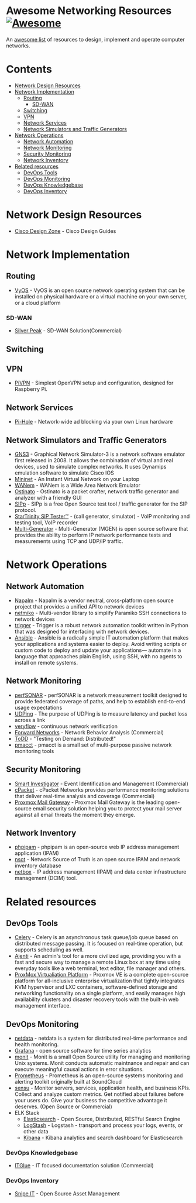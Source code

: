 # Awesome Networking Resources [![Awesome](https://awesome.re/badge.svg)](https://awesome.re)
An [awesome list](https://github.com/sindresorhus/awesome) of resources to design, implement and operate computer networks.

# Contents
- [Network Design Resources](#network-design-resources)
- [Network Implementation](#network-implementation)
  - [Routing](#routing)
    - [SD-WAN](#sd-wan)
  - [Switching](#switching)
  - [VPN](#vpn)
  - [Network Services](#network-services)
  - [Network Simulators and Traffic Generators](#network-simulators-and-traffic-generators)
- [Network Operations](#network-operations)
  - [Network Automation](#network-automation)
  - [Network Monitoring](#network-monitoring)
  - [Security Monitoring](#security-monitoring)
  - [Network Inventory](#network-inventory) 
- [Related resources](#related-resources)
  - [DevOps Tools](#devops-tools)
  - [DevOps Monitoring](#devops-monitoring)
  - [DevOps Knowledgebase](#devops-knowledgebase)
  - [DevOps Inventory](#devops-inventory)

# Network Design Resources
- [Cisco Design Zone](https://www.cisco.com/c/en/us/solutions/design-zone.html#~stickynav=1) - Cisco Design Guides

# Network Implementation
## Routing
- [VyOS](https://vyos.io/) - VyOS is an open source network operating system that can be installed on physical hardware or a virtual machine on your own server, or a cloud platform
### SD-WAN
- [Silver Peak](https://www.silver-peak.com/) - SD-WAN Solution(Commercial)
## Switching

## VPN
- [PiVPN](http://www.pivpn.io/) - Simplest OpenVPN setup and configuration, designed for Raspberry Pi.

## Network Services
- [Pi-Hole](https://pi-hole.net/) - Network-wide ad blocking via your own Linux hardware

## Network Simulators and Traffic Generators
- [GNS3](https://www.gns3.com/) - Graphical Network Simulator-3 is a network software emulator first released in 2008. It allows the combination of virtual and real devices, used to simulate complex networks. It uses Dynamips emulation software to simulate Cisco IOS
- [Mininet](http://mininet.org/) - An Instant Virtual Network on your Laptop
- [WANem](http://wanem.sourceforge.net/) - WANem is a Wide Area Network Emulator
- [Ostinato](https://ostinato.org/) - Ostinato is a packet crafter, network traffic generator and analyzer with a friendly GUI
- [SIPp](http://sipp.sourceforge.net/index.html) - SIPp is a free Open Source test tool / traffic generator for the SIP protocol.
- [StarTrinity SIP Tester™](http://startrinity.com/VoIP/SipTester/SipTester.aspx) - (call generator, simulator) - VoIP monitoring and testing tool, VoIP recorder
- [Multi-Generator](https://www.nrl.navy.mil/itd/ncs/products/mgen) - Multi-Generator (MGEN) is open source software that provides the ability to perform IP network performance tests and measurements using TCP and UDP/IP traffic.

# Network Operations
## Network Automation
- [Napalm](https://napalm-automation.net/) - Napalm is a vendor neutral, cross-platform open source project that provides a unified API to network devices
- [netmiko](https://github.com/ktbyers/netmiko) - Multi-vendor library to simplify Paramiko SSH connections to network devices
- [trigger](https://github.com/trigger/trigger) - Trigger is a robust network automation toolkit written in Python that was designed for interfacing with network devices.
- [Ansible](https://github.com/ansible/ansible) - Ansible is a radically simple IT automation platform that makes your applications and systems easier to deploy. Avoid writing scripts or custom code to deploy and update your applications— automate in a language that approaches plain English, using SSH, with no agents to install on remote systems.

## Network Monitoring
- [perfSONAR](https://www.perfsonar.net) - perfSONAR is a network measurement toolkit designed to provide federated coverage of paths, and help to establish end-to-end usage expectations
- [UDPing](https://github.com/yahoo/UDPing) - The purpose of UDPing is to measure latency and packet loss across a link
- [veryflow](https://www.veriflow.net/) - continuous network verification
- [Forward Networks](https://www.forwardnetworks.com/) - Network Behavior Analysis (Commercial)
- [ToDD](https://github.com/toddproject/todd) - "Testing on Demand: Distributed!"
- [pmacct](http://www.pmacct.net/) - pmacct is a small set of multi-purpose passive network monitoring tools

## Security Monitoring
- [Smart Investigator](http://www.smart-investigator.com/) - Event Identification and Management (Commercial)
- [cPacket](https://www.cpacket.com) - cPacket Networks provides performance monitoring solutions that deliver real-time analysis and coverage (Commercial)
- [Proxmox Mail Gateway](https://www.proxmox.com/en/proxmox-mail-gateway) - Proxmox Mail Gateway is the leading open-source email security solution helping you to protect your mail server against all email threats the moment they emerge.

## Network Inventory
- [phpipam](https://phpipam.net/) - phpipam is an open-source web IP address management application (IPAM)
- [nsot](https://github.com/dropbox/nsot) - Network Source of Truth is an open source IPAM and network inventory database
- [netbox](https://github.com/digitalocean/netbox) - IP address management (IPAM) and data center infrastructure management (DCIM) tool.


# Related resources
## DevOps Tools
- [Celery](http://www.celeryproject.org/) - Celery is an asynchronous task queue/job queue based on distributed message passing.	It is focused on real-time operation, but supports scheduling as well.
- [Ajenti](http://ajenti.org/) - An admin's tool for a more civilized age, providing you with a fast and secure way to manage a remote Linux box at any time using everyday tools like a web terminal, text editor, file manager and others.
- [ProxMox Virtualiation Platform](https://www.proxmox.com/en/proxmox-ve) - Proxmox VE is a complete open-source platform for all-inclusive enterprise virtualization that tightly integrates KVM hypervisor and LXC containers, software-defined storage and networking functionality on a single platform, and easily manages high availability clusters and disaster recovery tools with the built-in web management interface.

## DevOps Monitoring
- [netdata](https://github.com/firehol/netdata) - netdata is a system for distributed real-time performance and health monitoring.
- [Grafana](https://grafana.com/) - open source software for time series analytics
- [monit](https://mmonit.com/monit/) - Monit is a small Open Source utility for managing and monitoring Unix systems. Monit conducts automatic maintnance and repair and can execute meaningful causal actions in error situations.
- [Prometheus](https://prometheus.io/) - Prometheus is an open-source systems monitoring and alerting toolkit originally built at SoundCloud
- [sensu](https://sensuapp.org/) - Monitor servers, services, application health, and business KPIs. Collect and analyze custom metrics. Get notified about failures before your users do. Give your business the competitive advantage it deserves. (Open Source or Commercial)
- ELK Stack
  - [Elasticsearch](https://github.com/elastic/elasticsearch) - Open Source, Distributed, RESTful Search Engine 
  - [LogStash](https://github.com/elastic/logstash) - Logstash - transport and process your logs, events, or other data
  - [Kibana](https://github.com/elastic/kibana) - Kibana analytics and search dashboard for Elasticsearch

### DevOps Knowledgebase
- [ITGlue](https://www.itglue.com/) - IT focused documentation solution (Commercial)

### DevOps Inventory
- [Snipe IT](https://snipeitapp.com/) - Open Source Asset Management



